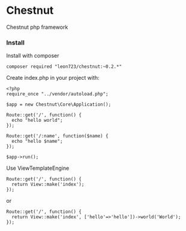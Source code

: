 # Chestnut
Chestnut php framework

### Install

Install with composer

```
composer required "leon723/chestnut:~0.2.*"
```

Create index.php in your project with:

```
<?php
require_once "../vendor/autoload.php";

$app = new Chestnut\Core\Application();

Route::get('/', function() {
  echo "hello world";
});

Route::get('/:name', function($name) {
  echo "hello $name";
});

$app->run();
```

Use ViewTemplateEngine

```
Route::get('/', function() {
  return View::make('index');
});
```

or

```
Route::get('/', function() {
  return View::make('index', ['hello'=>'hello'])->world('World');
});
```
